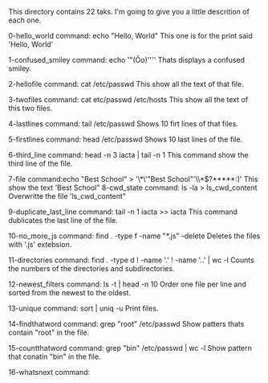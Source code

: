 This directory contains 22 taks. I'm going to give you a little descrition of each one.

0-hello_world
command: echo "Hello, World"
This one is for the print said 'Hello, World'

1-confused_smiley
command: echo '"(Ôo)'\'''
Thats displays a confused smiley.

2-hellofile
command: cat /etc/passwd
This show all the text of that file.

3-twofiles
command: cat etc/passwd /etc/hosts
This show all the text of this two files.

4-lastlines
command: tail /etc/passwd
Shows 10 firt lines of that files.

5-firstlines
command: head /etc/passwd
Shows 10 last lines of the file.

6-third_line
command: head -n 3 iacta | tail -n 1
This command show the third line of the file.

7-file
command:echo "Best School" > '\\\*\\\'"Best School"\'\\\\*\$\?\*\*\*\*\*\:)'
This show the text 'Best School"
8-cwd_state
command: ls -la > ls_cwd_content
Overwritte the file 'ls_cwd_content"

9-duplicate_last_line
command: tail -n 1 iacta >> iacta
This command dublicates the last line of the file.

10-no_more_js
command: find . -type f -name "*.js" -delete
Deletes the files with '.js' extebsion.

11-directories
command: find . -type d ! -name '.' ! -name '..' | wc -l
Counts the numbers of the directories and subdirectories.

12-newest_filters
command: ls -t | head -n 10
Order one file per line and sorted from the newest to the oldest.

13-unique
command: sort | uniq -u
Print files.

14-findthatword
command: grep "root" /etc/passwd
Show patters thats contain "root" in  the file.

15-countthatword
command: grep "bin" /etc/passwd | wc -l
Show pattern that conatin "bin" in the file.

16-whatsnext
command: